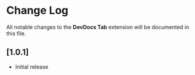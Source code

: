# Change Log

All notable changes to the **DevDocs Tab** extension will be documented in this file.

<!--- Check [Keep a Changelog](http://keepachangelog.com/) for recommendations on how to structure this file. -->

## [1.0.1]

- Initial release
